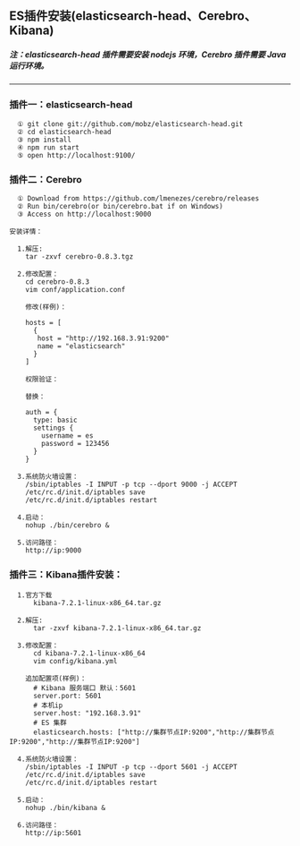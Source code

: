## ES插件安装(elasticsearch-head、Cerebro、Kibana)
##### **注：elasticsearch-head 插件需要安装 nodejs 环境，Cerebro 插件需要 Java 运行环境。**

---

### 插件一：elasticsearch-head

      ① git clone git://github.com/mobz/elasticsearch-head.git
      ② cd elasticsearch-head
      ③ npm install
      ④ npm run start
      ⑤ open http://localhost:9100/


### 插件二：Cerebro

      ① Download from https://github.com/lmenezes/cerebro/releases
      ② Run bin/cerebro(or bin/cerebro.bat if on Windows)
      ③ Access on http://localhost:9000
    
    安装详情：
      
      1.解压:
        tar -zxvf cerebro-0.8.3.tgz
      
      2.修改配置：
        cd cerebro-0.8.3
        vim conf/application.conf

        修改(样例)：

        hosts = [
          {
           host = "http://192.168.3.91:9200"
           name = "elasticsearch"
          }
        ]

        权限验证：

        替换：

        auth = {
          type: basic
          settings {
            username = es
            password = 123456
          }
        }

      3.系统防火墙设置：
        /sbin/iptables -I INPUT -p tcp --dport 9000 -j ACCEPT
        /etc/rc.d/init.d/iptables save
        /etc/rc.d/init.d/iptables restart

      4.启动：
        nohup ./bin/cerebro &
      
      5.访问路径：
        http://ip:9000


### 插件三：Kibana插件安装：

      1.官方下载 
          kibana-7.2.1-linux-x86_64.tar.gz

      2.解压:
          tar -zxvf kibana-7.2.1-linux-x86_64.tar.gz

      3.修改配置：
          cd kibana-7.2.1-linux-x86_64
          vim config/kibana.yml

        追加配置项(样例)：
          # Kibana 服务端口 默认：5601
          server.port: 5601
          # 本机ip
          server.host: "192.168.3.91"
          # ES 集群
          elasticsearch.hosts: ["http://集群节点IP:9200","http://集群节点IP:9200","http://集群节点IP:9200"]

      4.系统防火墙设置：
        /sbin/iptables -I INPUT -p tcp --dport 5601 -j ACCEPT
        /etc/rc.d/init.d/iptables save
        /etc/rc.d/init.d/iptables restart

      5.启动：
        nohup ./bin/kibana &

      6.访问路径：
        http://ip:5601